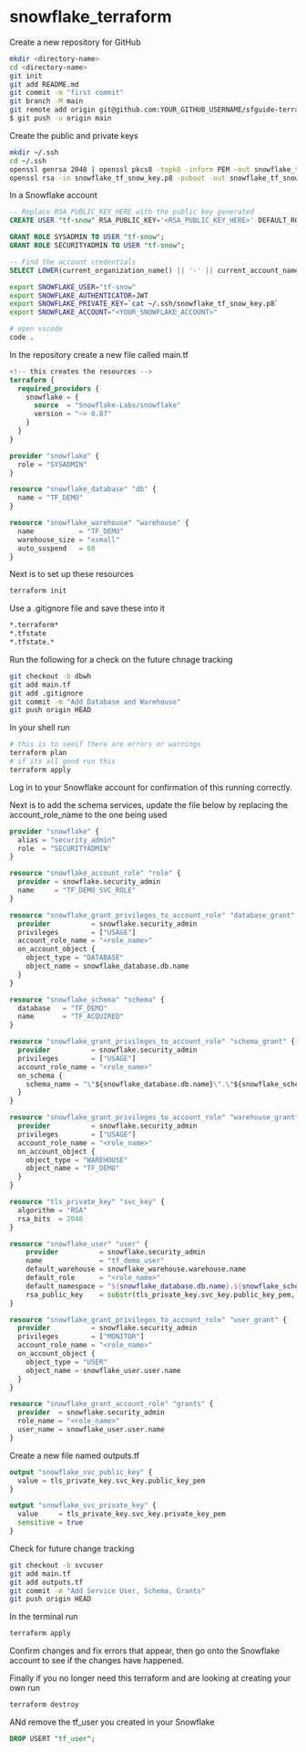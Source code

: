 # snowflake_terraform

Create a new repository for GitHub
```sh
mkdir <directory-name> 
cd <directory-name>
git init
git add README.md
git commit -m "first commit"
git branch -M main
git remote add origin git@github.com:YOUR_GITHUB_USERNAME/sfguide-terraform-sample.git
$ git push -u origin main
```

Create the public and private keys
```sh 
mkdir ~/.ssh
cd ~/.ssh
openssl genrsa 2048 | openssl pkcs8 -topk8 -inform PEM -out snowflake_tf_snow_key.p8 -nocrypt
openssl rsa -in snowflake_tf_snow_key.p8 -pubout -out snowflake_tf_snow_key.pub
```
In a Snowflake account
```sql
-- Replace RSA_PUBLIC_KEY_HERE with the public key generated
CREATE USER "tf-snow" RSA_PUBLIC_KEY='<RSA_PUBLIC_KEY_HERE>' DEFAULT_ROLE=PUBLIC MUST_CHANGE_PASSWORD=FALSE;

GRANT ROLE SYSADMIN TO USER "tf-snow";
GRANT ROLE SECURITYADMIN TO USER "tf-snow";

-- Find the account credentials
SELECT LOWER(current_organization_name() || '-' || current_account_name()) as YOUR_SNOWFLAKE_ACCOUNT;
```
```sh 
export SNOWFLAKE_USER="tf-snow"
export SNOWFLAKE_AUTHENTICATOR=JWT
export SNOWFLAKE_PRIVATE_KEY=`cat ~/.ssh/snowflake_tf_snow_key.p8`
export SNOWFLAKE_ACCOUNT="<YOUR_SNOWFLAKE_ACCOUNT>"

# open vscode
code .
```
In the repository create a new file called main.tf
```tf
<!-- this creates the resources -->
terraform {
  required_providers {
    snowflake = {
      source  = "Snowflake-Labs/snowflake"
      version = "~> 0.87"
    }
  }
}

provider "snowflake" {
  role = "SYSADMIN"
}

resource "snowflake_database" "db" {
  name = "TF_DEMO"
}

resource "snowflake_warehouse" "warehouse" {
  name           = "TF_DEMO"
  warehouse_size = "xsmall"
  auto_suspend   = 60
}
```
Next is to set up these resources
```sh
terraform init
``` 
Use a .gitignore file and save these into it
```sh
*.terraform*
*.tfstate
*.tfstate.*
```
Run the following for a check on the future chnage tracking
```sh 
git checkout -b dbwh
git add main.tf
git add .gitignore
git commit -m "Add Database and Warehouse"
git push origin HEAD
```
In your shell run 
```sh
# this is to seeif there are errors or warnings
terraform plan
# if its all good run this
terraform apply
```
Log in to your Snowflake account for confirmation of this running correctly.

Next is to add the schema services, update the file below by replacing the account_role_name to the one being used

```tf
provider "snowflake" {
  alias = "security_admin"
  role  = "SECURITYADMIN"
}

resource "snowflake_account_role" "role" {
  provider = snowflake.security_admin
  name     = "TF_DEMO_SVC_ROLE"
}

resource "snowflake_grant_privileges_to_account_role" "database_grant" {
  provider          = snowflake.security_admin
  privileges        = ["USAGE"]
  account_role_name = "<role_name>"
  on_account_object {
    object_type = "DATABASE"
    object_name = snowflake_database.db.name
  }
}

resource "snowflake_schema" "schema" {
  database   = "TF_DEMO"
  name       = "TF_ACQUIRED"
}

resource "snowflake_grant_privileges_to_account_role" "schema_grant" {
  provider          = snowflake.security_admin
  privileges        = ["USAGE"]
  account_role_name = "<role_name>"
  on_schema {
    schema_name = "\"${snowflake_database.db.name}\".\"${snowflake_schema.schema.name}\""
  }
}

resource "snowflake_grant_privileges_to_account_role" "warehouse_grant" {
  provider          = snowflake.security_admin
  privileges        = ["USAGE"]
  account_role_name = "<role_name>"
  on_account_object {
    object_type = "WAREHOUSE"
    object_name = "TF_DEMO"
  }
}

resource "tls_private_key" "svc_key" {
  algorithm = "RSA"
  rsa_bits  = 2048
}

resource "snowflake_user" "user" {
    provider          = snowflake.security_admin
    name              = "tf_demo_user"
    default_warehouse = snowflake_warehouse.warehouse.name
    default_role      = "<role_name>"
    default_namespace = "${snowflake_database.db.name}.${snowflake_schema.schema.name}"
    rsa_public_key    = substr(tls_private_key.svc_key.public_key_pem, 27, 398)
}

resource "snowflake_grant_privileges_to_account_role" "user_grant" {
  provider          = snowflake.security_admin
  privileges        = ["MONITOR"]
  account_role_name = "<role_name>"  
  on_account_object {
    object_type = "USER"
    object_name = snowflake_user.user.name
  }
}

resource "snowflake_grant_account_role" "grants" {
  provider  = snowflake.security_admin
  role_name = "<role_name>"
  user_name = snowflake_user.user.name
}

```
Create a new file named outputs.tf
```tf 
output "snowflake_svc_public_key" {
  value = tls_private_key.svc_key.public_key_pem
}

output "snowflake_svc_private_key" {
  value     = tls_private_key.svc_key.private_key_pem
  sensitive = true
}
```
Check for future change tracking
```sh
git checkout -b svcuser
git add main.tf
git add outputs.tf
git commit -m "Add Service User, Schema, Grants"
git push origin HEAD

``` 
In the terminal run 
```sh
terraform apply
```
Confirm changes and fix errors that appear, then go onto the Snowflake account to see if the changes have happened.

Finally if you no longer need this terraform and are looking at creating your own run 
```sh 
terraform destroy
```
ANd remove the tf_user you created in your Snowflake
```sql
DROP USERT "tf_user";
```